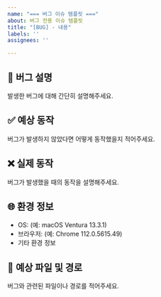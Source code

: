 ```yaml
---
name: "=== 버그 이슈 템플릿 ==="
about: 버그 전용 이슈 템플릿
title: "[BUG] - 내용"
labels: ''
assignees: ''

---
```


<!-- 
커밋 컨벤션 종류
타입      설명
Setting   파일 및 폴더 추가
Feat      새로운 기능 추가
Fix       버그 수정
Docs      문서 수정 (README.md 등)
Style     코드 스타일 변경 (포맷팅, 세미콜론 등)
Refactor  코드 리팩토링 (기능 변화 없음)
Test      테스트 코드 추가 또는 수정
Chore     빌드 설정, 패키지 매니저 설정 변경 등
Perf      성능 개선 관련 변경
-->

## 🐞 버그 설명
발생한 버그에 대해 간단히 설명해주세요.

## ✅ 예상 동작
버그가 발생하지 않았다면 어떻게 동작했을지 적어주세요.

## ❌ 실제 동작
버그가 발생했을 때의 동작을 설명해주세요.

## 🌐 환경 정보
- OS: (예: macOS Ventura 13.3.1)
- 브라우저: (예: Chrome 112.0.5615.49)
- 기타 환경 정보

## 📂 예상 파일 및 경로
버그와 관련된 파일이나 경로를 적어주세요.
